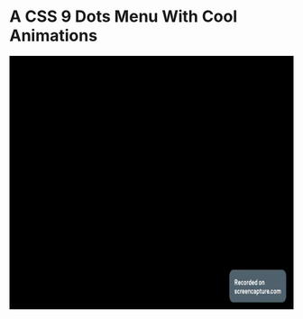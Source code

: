 # A CSS 9 Dots Menu With Cool Animations
<div align="left">
 <img src="https://github.com/RaheemAmer/Side-projects/blob/main/3D%20Book%20Mockup/Gif/3D%20Book%20Mockup.gif" width="800" height="450"/>
</div>
